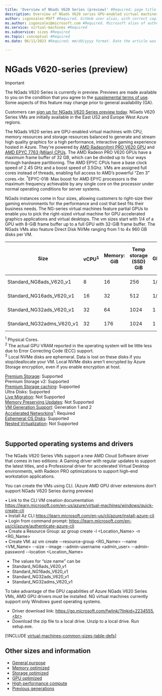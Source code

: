 ```yaml
---
title: 'Overview of NGads V620 Series (preview)' #Required; page title is displayed in search results. 60 characters max.
description: Overview of NGads V620 series GPU-enabled virtual machines  #Required; this appears in search as the short description
author: isgonzalez-MSFT #Required. GitHub user alias, with correct capitalization.
ms.author: isgonzalez@microsoft.com #Required. Microsoft alias of author or team alias.
ms.service: virtual-machines #Required
ms.subservice: sizes #Required
ms.topic: conceptual #Required 
ms.date: 06/11/2023 #Required; mm/dd/yyyy format. Date the article was created or the last time it was tested and confirmed correct 

---
```


# NGads V620-series (preview)

> [!IMPORTANT]
> The NGads V620 Series is currently in preview. Previews are made available to you on the condition that you agree to the [supplemental terms of use](https://azure.microsoft.com/support/legal/preview-supplemental-terms/). Some aspects of this feature may change prior to general availability (GA). 
>
> Customers can [sign up for NGads V620 Series preview today](https://aka.ms/NGadsV620-Series-Public-Preview). NGads V620 Series VMs are initially available in the East US2 and Europe West Azure regions.

The NGads V620 series are GPU-enabled virtual machines with CPU, memory resources and storage resources balanced to generate and stream high quality graphics for a high performance, interactive gaming experience hosted in Azure.  They're powered by [AMD Radeon(tm) PRO V620 GPU](https://www.amd.com/en/products/server-accelerators/amd-radeon-pro-v620) and [AMD EPYC 7763 (Milan) CPUs](https://www.amd.com/en/products/cpu/amd-epyc-7763).  The AMD Radeon PRO V620 GPUs have a maximum frame buffer of 32 GB, which can be divided up to four ways through hardware partitioning. The AMD EPYC CPUs have a base clock speed of 2.45 GHz and a boost speed of 3.5Ghz. VMs are assigned full cores instead of threads, enabling full access to AMD’s powerful “Zen 3” cores.<br.
<sup>*</sup>EPYC-018: Max boost for AMD EPYC processors is the maximum frequency achievable by any single core on the processor under normal operating conditions for server systems.

NGads instances come in four sizes, allowing customers to right-size their gaming environments for the performance and cost that best fits their business needs. The NG-series virtual machines feature partial GPUs to enable you to pick the right-sized virtual machine for GPU accelerated graphics applications and virtual desktops.  The vm sizes start with 1/4 of a GPU with 8-GiB frame buffer up to a full GPU with 32-GiB frame buffer. The NGads VMs also feature Direct Disk NVMe ranging from 1 to 4x 960 GB disks per VM.

| Size | vCPU<sup>1</sup> | Memory: GiB | Temp storage (SSD) GiB | GPU | GPU Memory GiB<sup>2</sup> | Max data disks |  Max uncached disk throughput: IOPS/MBps | Direct Disk NVMe<sup>3</sup> | Max NICs / Max network bandwidth (Mbps) |
|---|---|---|---|---|---|---|---|---|---|
| Standard_NG8ads_V620_v1               | 8  | 16  | 256  | 1/4 | 8  | 8  | 12800 / 200 | 1x 960 GB | 2 / 10000 |
| Standard_NG16ads_V620_v1              | 16 | 32  | 512  | 1/2 | 16 | 16 | 25600 / 384 | 2x 960 GB | 4 / 20000 |
| Standard_NG32ads_V620_v1              | 32 | 64  | 1024 | 1   | 32 | 32 | 51200 / 768 | 4x 960 GB | 8 / 40000 |
| Standard_NG32adms_V620_v1             | 32 | 176 | 1024 | 1   | 32 | 32 | 51200 / 768 | 4x 960 GB | 8 / 40000 |

<sup>1</sup> Physical Cores.  
<sup>2</sup> The actual GPU VRAM reported in the operating system will be little less due to Error Correcting Code (ECC) support.<br>
<sup>3</sup> Local NVMe disks are ephemeral. Data is lost on these disks if you stop/deallocate your VM. Local NVMe disks aren't encrypted by Azure Storage encryption, even if you enable encryption at host.

[Premium Storage](premium-storage-performance.md): Supported<br>
Premium Storage v2: Supported<br>
[Premium Storage caching](premium-storage-performance.md): Supported<br>
Ultra Disks: Supported<br>
[Live Migration](maintenance-and-updates.md): Not Supported<br>
[Memory Preserving Updates](maintenance-and-updates.md): Not Supported<br>
[VM Generation Support](generation-2.md): Generation 1 and 2<br>
[Accelerated Networking](../virtual-network/create-vm-accelerated-networking-cli.md)<sup>1</sup>: Required<br>
[Ephemeral OS Disks](ephemeral-os-disks.md): Supported <br>
[Nested Virtualization](/virtualization/hyper-v-on-windows/user-guide/nested-virtualization): Not Supported<br>
<br> 

## Supported operating systems and drivers

The NGads V620 Series VMs support a new AMD Cloud Software driver that comes in two editions: A Gaming driver with regular updates to support the latest titles, and a Professional driver for accelerated Virtual Desktop environments, with Radeon PRO optimizations to support high-end workstation applications. <br>

You can create the VMs using CLI. (Azure AMD GPU driver extensions don't support NGads  V620 Series during preview)

•	Link to the CLI VM creation documentation https://learn.microsoft.com/en-us/azure/virtual-machines/windows/quick-create-cli<br>
•	Install Az CLI https://learn.microsoft.com/en-us/cli/azure/install-azure-cli<br>
•	Login from command prompt:  https://learn.microsoft.com/en-us/cli/azure/authenticate-azure-cli<br>
•	Create a Resource Group: az group create -l <Location_Name> -n <RG_Name><br>
•	Create VM: az vm create   --resource-group <RG_Name> --name <VM_Name> --size <size-name>  --image <OS> --admin-username <admin_user> --admin-password <Password> --location <Location_Name><br>
- The values for “size name” can be<br>
- Standard_NG8ads_V620_v1<br>
- Standard_NG16ads_V620_v1<br>
- Standard_NG32ads_V620_v1<br>
- Standard_NG32adms_V620_v1<br>
  
To take advantage of the GPU capabilities of Azure NGads V620 Series VMs, AMD GPU drivers must be installed. NG virtual machines currently support only Windows guest operating systems.<br> 
- Driver download link:  https://go.microsoft.com/fwlink/?linkid=2234555.<br>
- Download the zip file to a local drive.  Unzip to a local drive.  Run setup.exe.


[!INCLUDE [virtual-machines-common-sizes-table-defs](../../includes/virtual-machines-common-sizes-table-defs.md)]

## Other sizes and information

- [General purpose](sizes-general.md)
- [Memory optimized](sizes-memory.md)
- [Storage optimized](sizes-storage.md)
- [GPU optimized](sizes-gpu.md)
- [High performance compute](sizes-hpc.md)
- [Previous generations](sizes-previous-gen.md)


